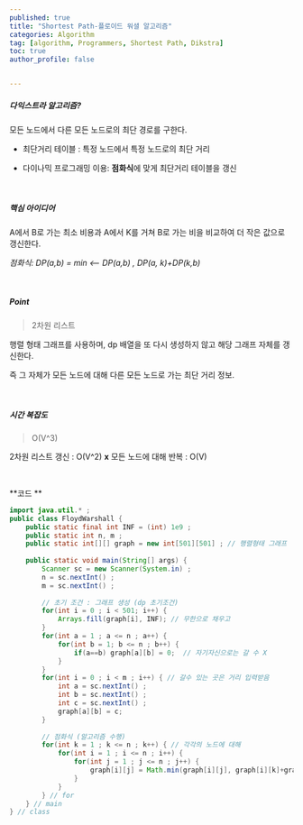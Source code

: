 ```yaml
---
published: true
title: "Shortest Path-플로이드 워셜 알고리즘" 
categories: Algorithm 
tag: [algorithm, Programmers, Shortest Path, Dikstra] 
toc: true
author_profile: false 


---
```




##### 다익스트라 알고리즘?  

모든 노드에서 다른 모든 노드로의 최단 경로를 구한다. 

* 최단거리 테이블 : 특정 노드에서 특정 노드로의 최단 거리  

* 다이나믹 프로그래밍 이용: **점화식**에 맞게 최단거리 테이블을 갱신 

<br>





##### 핵심 아이디어

A에서 B로 가는 최소 비용과 A에서 K를 거쳐 B로 가는 비을 비교하여 더 작은 값으로 갱신한다. 

 *점화식: DP(a,b) = min <-- DP(a,b) , DP(a, k)+DP(k,b)* 

<br>



##### Point 

> 2차원 리스트

행렬 형태 그래프를 사용하며, dp 배열을 또 다시 생성하지 않고 해당 그래프 자체를 갱신한다.  

즉 그 자체가 모든 노드에 대해 다른 모든 노드로 가는 최단 거리 정보.

<br>



##### 시간 복잡도 

> O(V^3)

2차원 리스트 갱신 : O(V^2)     **x**    모든 노드에 대해 반복 : O(V) 

<br>



**코드 **

```java 
import java.util.* ; 
public class FloydWarshall {
	public static final int INF = (int) 1e9 ; 
	public static int n, m ; 
	public static int[][] graph = new int[501][501] ; // 행렬형태 그래프
	
	public static void main(String[] args) {
		Scanner sc = new Scanner(System.in) ; 
		n = sc.nextInt() ; 
		m = sc.nextInt() ; 
		
		// 초기 조건 : 그래프 생성 (dp 초기조건)    
		for(int i = 0 ; i < 501; i++) {
			Arrays.fill(graph[i], INF); // 무한으로 채우고 
		}	
		for(int a = 1 ; a <= n ; a++) {
			for(int b = 1; b <= n ; b++) {
				if(a==b) graph[a][b] = 0;  // 자기자신으로는 갈 수 X 
			}
		}	
		for(int i = 0 ; i < m ; i++) { // 갈수 있는 곳은 거리 입력받음
			int a = sc.nextInt() ; 
			int b = sc.nextInt() ; 
			int c = sc.nextInt() ;
			graph[a][b] = c; 
		}
		
		// 점화식 (알고리즘 수행)
		for(int k = 1 ; k <= n ; k++) { // 각각의 노드에 대해 
			for(int i = 1 ; i <= n ; i++) {
				for(int j = 1 ; j <= n ; j++) {
					graph[i][j] = Math.min(graph[i][j], graph[i][k]+graph[k][j]) ; 
				}
			}
		} // for		
	} // main 
} // class 
```

<br> 
